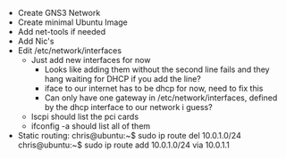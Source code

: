 * Create GNS3 Network
* Create minimal Ubuntu Image
* Add net-tools if needed
* Add Nic's
* Edit /etc/network/interfaces
    * Just add new interfaces for now
        * Looks like adding them without the second line fails and they hang waiting for DHCP if you add the line?
        * iface to our internet has to be dhcp for now, need to fix this
        * Can only have one gateway in /etc/network/interfaces, defined by the dhcp interface to our network i guess?
    * lscpi should list the pci cards
    * ifconfig -a should list all of them
* Static routing:
    chris@ubuntu:~$ sudo ip route del 10.0.1.0/24
    chris@ubuntu:~$ sudo ip route add 10.0.1.0/24 via 10.0.1.1
